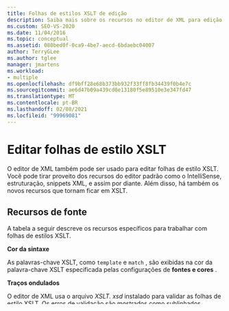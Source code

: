 ```yaml
---
title: Folhas de estilos XSLT de edição
description: Saiba mais sobre os recursos no editor de XML para edição de folhas de estilo XSLT, incluindo cores de sintaxe, sublinhados e inicialização do depurador XSLT do editor.
ms.custom: SEO-VS-2020
ms.date: 11/04/2016
ms.topic: conceptual
ms.assetid: 080bed0f-0ca9-4be7-aecd-6bdaebc04007
author: TerryGLee
ms.author: tglee
manager: jmartens
ms.workload:
- multiple
ms.openlocfilehash: df9bff28e68b373bb932f33ff8fb34439f0b4e7c
ms.sourcegitcommit: ae6d47b09a439cd0e13180f5e89510e3e347fd47
ms.translationtype: MT
ms.contentlocale: pt-BR
ms.lasthandoff: 02/08/2021
ms.locfileid: "99969081"
---
```

# <a name="edit-xslt-style-sheets"></a>Editar folhas de estilo XSLT

O editor de XML também pode ser usado para editar folhas de estilo XSLT. Você pode tirar proveito dos recursos do editor padrão como o IntelliSense, estruturação, snippets XML, e assim por diante. Além disso, há também os novos recursos que tornam ficar em XSLT.

## <a name="xslt-features"></a>Recursos de fonte

A tabela a seguir descreve os recursos específicos para trabalhar com folhas de estilos XSLT.

**Cor da sintaxe**

As palavras-chave XSLT, como `template` e `match` , são exibidas na cor da palavra-chave XSLT especificada pelas configurações de **fontes e cores** .

**Traços ondulados**

O editor de XML usa o arquivo *XSLT. xsd* instalado para validar as folhas de estilo XSLT. Os erros de validação são mostrados como sublinhados ondulados azuis. O editor de XML também compila a folha de estilos em segundo plano e relata erros ou avisos do compilador com sublinhados ondulados apropriados.

**Suporte para blocos de script**

O código nos blocos de script é suportado pelo depurador XSLT para que você pode definir pontos de interrupção e percorrer o código de bloco de script.

**Saída XSLT de exibição**

Você pode executar uma transformação XSL e exibir a saída do editor de XML. Para obter mais informações, consulte [como executar uma transformação XSLT no editor de XML](../xml-tools/how-to-execute-an-xslt-transformation-from-the-xml-editor.md).

**Depuração XSLT**

Você pode iniciar o depurador XSLT de um arquivo XSLT no editor de XML. O depurador oferece suporte pontos de interrupção no arquivo XSLT, estado de configuração de execução XSLT de exibição, e assim por diante. Passa sobre uma variável XSLT traz anterior um ToolTip com o valor da variável. O depurador pode ser usado para depurar uma folha de estilos, ou depurar uma transformação XSL compilado chamada de outro aplicativo. Para obter mais informações, consulte [DEBUGGING XSLT](../xml-tools/debugging-xslt.md).

## <a name="see-also"></a>Consulte também

- [Editor de XML](../xml-tools/xml-editor.md)
